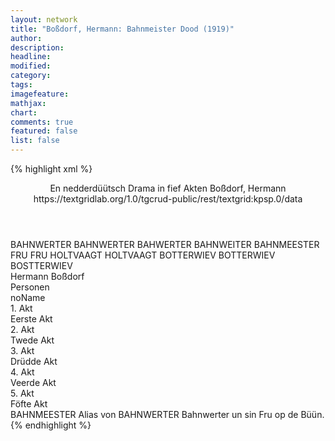 ```yaml
---
layout: network
title: "Boßdorf, Hermann: Bahnmeister Dood (1919)"
author:
description:
headline:
modified:
category:
tags:
imagefeature: 
mathjax: 
chart: 
comments: true
featured: false
list: false
---
```

{% highlight xml %}
<?xml-model href="https://raw.githubusercontent.com/DLiNa/project/master/rules/lina.rnc"?><?xml-model href="https://raw.githubusercontent.com/DLiNa/project/master/rules/lina.sch"?>
<play xmlns="http://lina.digital">
  <header>
    <title>Bahnmeister Dood</title>
    <subtitle>En nedderdüütsch Drama in fief Akten</subtitle>
    <genretitle/>
    <author>Boßdorf, Hermann</author>
    <date when="1919" type="print"/>
    <source>https://textgridlab.org/1.0/tgcrud-public/rest/textgrid:kpsp.0/data</source>
  </header>
  <personae>
    <character>
      <name>BAHNWERTER</name>
      <alias xml:id="bahnwerter">
        <name>BAHNWERTER</name>
      </alias>
      <alias xml:id="bahwerter">
        <name>BAHWERTER</name>
      </alias>
      <alias xml:id="bahnweiter">
        <name>BAHNWEITER</name>
      </alias>
      <alias xml:id="bahnmeester">
        <name>BAHNMEESTER</name>
      </alias>
    </character>
    <character>
      <name>FRU</name>
      <alias xml:id="fru">
        <name>FRU</name>
      </alias>
    </character>
    <character>
      <name>HOLTVAAGT</name>
      <alias xml:id="holtvaagt">
        <name>HOLTVAAGT</name>
      </alias>
    </character>
    <character>
      <name>BOTTERWIEV</name>
      <alias xml:id="botterwiev">
        <name>BOTTERWIEV</name>
      </alias>
      <alias xml:id="bostterwiev">
        <name>BOSTTERWIEV</name>
      </alias>
    </character>
  </personae>
  <text>
    <div>
      <head>Hermann Boßdorf</head>
    </div>
    <div>
      <head>Personen</head>
      <div>
        <head>noName</head>
      </div>
    </div>
    <div>
      <head>1. Akt</head>
      <div>
        <head>Eerste Akt</head>
        <sp who="#bahnwerter">
          <amount n="48" unit="speech_acts"/>
          <amount n="1719" unit="words"/>
          <amount n="22" unit="lines"/>
          <amount n="8231" unit="chars"/>
        </sp>
        <sp who="#fru">
          <amount n="48" unit="speech_acts"/>
          <amount n="954" unit="words"/>
          <amount n="32" unit="lines"/>
          <amount n="4372" unit="chars"/>
        </sp>
      </div>
    </div>
    <div>
      <head>2. Akt</head>
      <div>
        <head>Twede Akt</head>
        <sp who="#fru">
          <amount n="87" unit="speech_acts"/>
          <amount n="1323" unit="words"/>
          <amount n="67" unit="lines"/>
          <amount n="5948" unit="chars"/>
        </sp>
        <sp who="#holtvaagt">
          <amount n="31" unit="speech_acts"/>
          <amount n="747" unit="words"/>
          <amount n="17" unit="lines"/>
          <amount n="3492" unit="chars"/>
        </sp>
        <sp who="#botterwiev">
          <amount n="40" unit="speech_acts"/>
          <amount n="1093" unit="words"/>
          <amount n="20" unit="lines"/>
          <amount n="5116" unit="chars"/>
        </sp>
        <sp who="#bahnwerter">
          <amount n="34" unit="speech_acts"/>
          <amount n="820" unit="words"/>
          <amount n="18" unit="lines"/>
          <amount n="3812" unit="chars"/>
        </sp>
        <sp who="#bahnmeester">
          <amount n="1" unit="speech_acts"/>
          <amount n="3" unit="words"/>
          <amount n="1" unit="lines"/>
          <amount n="16" unit="chars"/>
        </sp>
      </div>
    </div>
    <div>
      <head>3. Akt</head>
      <div>
        <head>Drüdde Akt</head>
        <sp who="#holtvaagt">
          <amount n="28" unit="speech_acts"/>
          <amount n="686" unit="words"/>
          <amount n="17" unit="lines"/>
          <amount n="3264" unit="chars"/>
        </sp>
        <sp who="#bahnwerter">
          <amount n="89" unit="speech_acts"/>
          <amount n="1335" unit="words"/>
          <amount n="70" unit="lines"/>
          <amount n="6160" unit="chars"/>
        </sp>
        <sp who="#botterwiev">
          <amount n="23" unit="speech_acts"/>
          <amount n="492" unit="words"/>
          <amount n="15" unit="lines"/>
          <amount n="2332" unit="chars"/>
        </sp>
        <sp who="#bahwerter">
          <amount n="1" unit="speech_acts"/>
          <amount n="13" unit="words"/>
          <amount n="1" unit="lines"/>
          <amount n="66" unit="chars"/>
        </sp>
        <sp who="#fru">
          <amount n="44" unit="speech_acts"/>
          <amount n="1152" unit="words"/>
          <amount n="26" unit="lines"/>
          <amount n="5435" unit="chars"/>
        </sp>
      </div>
    </div>
    <div>
      <head>4. Akt</head>
      <div>
        <head>Veerde Akt</head>
        <sp who="#fru">
          <amount n="78" unit="speech_acts"/>
          <amount n="1757" unit="words"/>
          <amount n="44" unit="lines"/>
          <amount n="8197" unit="chars"/>
        </sp>
        <sp who="#holtvaagt">
          <amount n="42" unit="speech_acts"/>
          <amount n="1571" unit="words"/>
          <amount n="17" unit="lines"/>
          <amount n="7441" unit="chars"/>
        </sp>
        <sp who="#botterwiev">
          <amount n="37" unit="speech_acts"/>
          <amount n="1581" unit="words"/>
          <amount n="16" unit="lines"/>
          <amount n="7455" unit="chars"/>
        </sp>
        <sp who="#bostterwiev">
          <amount n="1" unit="speech_acts"/>
          <amount n="39" unit="words"/>
          <amount n="196" unit="chars"/>
        </sp>
        <sp who="#bahnwerter">
          <amount n="21" unit="speech_acts"/>
          <amount n="499" unit="words"/>
          <amount n="13" unit="lines"/>
          <amount n="2283" unit="chars"/>
        </sp>
        <sp who="#bahwerter">
          <amount n="1" unit="speech_acts"/>
          <amount n="42" unit="words"/>
          <amount n="194" unit="chars"/>
        </sp>
        <sp who="#bahnweiter">
          <amount n="1" unit="speech_acts"/>
          <amount n="20" unit="words"/>
          <amount n="1" unit="lines"/>
          <amount n="91" unit="chars"/>
        </sp>
      </div>
    </div>
    <div>
      <head>5. Akt</head>
      <div>
        <head>Föfte Akt</head>
        <sp who="#bahnwerter">
          <amount n="40" unit="speech_acts"/>
          <amount n="692" unit="words"/>
          <amount n="27" unit="lines"/>
          <amount n="2946" unit="chars"/>
        </sp>
        <sp who="#fru">
          <amount n="50" unit="speech_acts"/>
          <amount n="783" unit="words"/>
          <amount n="38" unit="lines"/>
          <amount n="3786" unit="chars"/>
        </sp>
        <sp who="#holtvaagt">
          <amount n="26" unit="speech_acts"/>
          <amount n="564" unit="words"/>
          <amount n="20" unit="lines"/>
          <amount n="2587" unit="chars"/>
        </sp>
      </div>
    </div>
  </text>
  <documentation>
    <change n="1" who="dariokampkaspar">
      <path/>
      <orig>BAHNMEESTER</orig>
      <corr>Alias von BAHNWERTER</corr>
      <comment>Bahnwerter un sin Fru op de Büün.</comment>
    </change>
  </documentation>
</play>
{% endhighlight %}